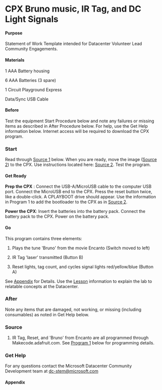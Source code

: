 # CPX Bruno music, IR Tag, and DC Light Signals
#### Purpose
Statement of Work Template intended for Datacenter Volunteer Lead Community Engagements.  

#### Materials
1 AAA Battery housing

6 AAA Batteries (3 spare)

1 Circuit Playground Express

Data/Sync USB Cable


#### Before
Test the equipment Start Procedure below and note any failures or missing items as described in After Procedure below.  For help, use the Get Help information below.  Internet access will be required to download the CPX program.

### Start
Read through  [Source 1](#Source-1) below. When you are ready, move the image ([Source 2](#Source-2)) to the CPX.  Use instructions located here: [Source 2](#Source-2).  Test the program.

#### Get Ready
**Prep the CPX** : Connect the USB-A/MicroUSB cable to the computer USB port.  Connect the MicroUSB end to the CPX.  Press the reset button twice, like a double-click.  A CPLAYBOOT drive should appear.  Use the information in Program 1 to add the bootloader to the CPX as in [Source 2](#Source-2). 

**Power the CPX**: Insert the batteries into the battery pack.  Connect the battery pack to the CPX. Power on the battery pack.

#### Go
This program contains three elements:

1.	Plays the tune 'Bruno' from the movie Encanto (Switch moved to left)

2.	IR Tag 'laser' transmitted (Button B)

3.	Reset lights, tag count, and cycles signal lights red/yellow/blue (Button A)

See  [Appendix](#Appendix) for Details. Use the [Lesson](#Lesson) information to explain the lab to relatable concepts at the Datacenter.

### After
Note any items that are damaged, not working, or missing (including consumables) as noted in Get Help below.

### Source
1.	IR Tag, Reset, and 'Bruno' from Encanto are all programmed through Makecode.adafruit.com. See [Program 1](#Program-1) below for programming details.

### Get Help
For any questions contact the Microsoft Datacenter Community Development team at dc-stem@microsoft.com

#### <a id="Appendix"></a>Appendix
